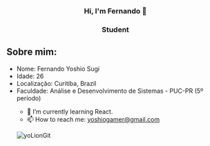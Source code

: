<div align="center">
    <h3>Hi, I'm Fernando 👋<h3>
    <h3>Student</h3>
</div>
<h2> Sobre mim: </h2>
<div>
    <ul>
        <li>
            Nome: Fernando Yoshio Sugi
        </li>
        <li>
            Idade: 26
        </li>
        <li>
            Localização: Curitiba, Brazil
        </li>
        <li>
            Faculdade: Análise e Desenvolvimento de Sistemas - PUC-PR (5º período)
        </li>

- 🌱 I’m currently learning React.
- 📫 How to reach me: yoshiogamer@gmail.com

<p>
    
![yoLionGit](https://github-readme-stats.vercel.app/api/top-langs/?yoLionGit=anuraghazra&langs_count=8)

</p>
